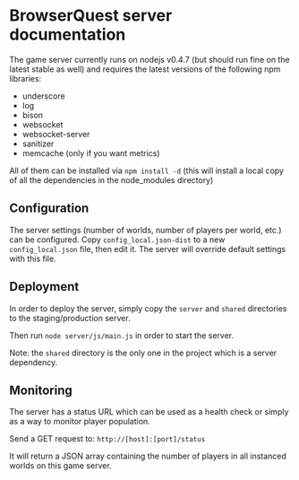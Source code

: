 BrowserQuest server documentation
=================================

The game server currently runs on nodejs v0.4.7 (but should run fine on the
latest stable as well) and requires the latest versions of the following npm
libraries:

- underscore
- log
- bison
- websocket
- websocket-server
- sanitizer
- memcache (only if you want metrics)

All of them can be installed via `npm install -d` (this will install a local
copy of all the dependencies in the node_modules directory)


Configuration
-------------

The server settings (number of worlds, number of players per world, etc.) can be
configured.
Copy `config_local.json-dist` to a new `config_local.json` file, then edit it.
The server will override default settings with this file.


Deployment
----------

In order to deploy the server, simply copy the `server` and `shared` directories
to the staging/production server.

Then run `node server/js/main.js` in order to start the server.


Note: the `shared` directory is the only one in the project which is a server
dependency.


Monitoring
----------

The server has a status URL which can be used as a health check or simply as a
way to monitor player population.

Send a GET request to: `http://[host]:[port]/status`

It will return a JSON array containing the number of players in all instanced
worlds on this game server.
